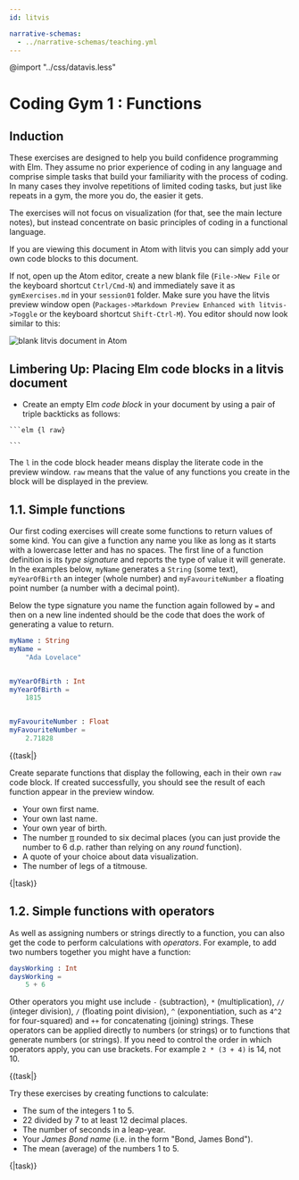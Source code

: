 ```yaml
---
id: litvis

narrative-schemas:
  - ../narrative-schemas/teaching.yml
---
```


@import "../css/datavis.less"

<!-- Everything above this line should probably be left untouched. -->

# Coding Gym 1 : Functions

## Induction

These exercises are designed to help you build confidence programming with Elm. They assume no prior experience of coding in any language and comprise simple tasks that build your familiarity with the process of coding. In many cases they involve repetitions of limited coding tasks, but just like repeats in a gym, the more you do, the easier it gets.

The exercises will not focus on visualization (for that, see the main lecture notes), but instead concentrate on basic principles of coding in a functional language.

If you are viewing this document in Atom with litvis you can simply add your own code blocks to this document.

If not, open up the Atom editor, create a new blank file (`File->New File` or the keyboard shortcut `Ctrl/Cmd-N`) and immediately save it as `gymExercises.md` in your `session01` folder. Make sure you have the litvis preview window open (`Packages->Markdown Preview Enhanced with litvis->Toggle` or the keyboard shortcut `Shift-Ctrl-M`). You editor should now look similar to this:

![blank litvis document in Atom](https://staff.city.ac.uk/~jwo/datavis2020/session01/images/blankLitvis.png)

## Limbering Up: Placing Elm code blocks in a litvis document

- Create an empty Elm _code block_ in your document by using a pair of triple backticks as follows:

````
```elm {l raw}

```
````

The `l` in the code block header means display the literate code in the preview window. `raw` means that the value of any functions you create in the block will be displayed in the preview.

## 1.1. Simple functions

Our first coding exercises will create some functions to return values of some kind. You can give a function any name you like as long as it starts with a lowercase letter and has no spaces. The first line of a function definition is its _type signature_ and reports the type of value it will generate. In the examples below, `myName` generates a `String` (some text), `myYearOfBirth` an integer (whole number) and `myFavouriteNumber` a floating point number (a number with a decimal point).

Below the type signature you name the function again followed by `=` and then on a new line indented should be the code that does the work of generating a value to return.

```elm {l siding}
myName : String
myName =
    "Ada Lovelace"


myYearOfBirth : Int
myYearOfBirth =
    1815


myFavouriteNumber : Float
myFavouriteNumber =
    2.71828
```

{(task|}

Create separate functions that display the following, each in their own `raw` code block. If created successfully, you should see the result of each function appear in the preview window.

- Your own first name.
- Your own last name.
- Your own year of birth.
- The number [π](https://www.piday.org/million/) rounded to six decimal places (you can just provide the number to 6 d.p. rather than relying on any _round_ function).
- A quote of your choice about data visualization.
- The number of legs of a titmouse.

{|task)}

## 1.2. Simple functions with operators

As well as assigning numbers or strings directly to a function, you can also get the code to perform calculations with _operators_. For example, to add two numbers together you might have a function:

```elm {l siding}
daysWorking : Int
daysWorking =
    5 + 6
```

Other operators you might use include `-` (subtraction), `*` (multiplication), `//` (integer division), `/` (floating point division), `^` (exponentiation, such as `4^2` for four-squared) and `++` for concatenating (joining) strings. These operators can be applied directly to numbers (or strings) or to functions that generate numbers (or strings). If you need to control the order in which operators apply, you can use brackets. For example `2 * (3 + 4)` is 14, not 10.

{(task|}

Try these exercises by creating functions to calculate:

- The sum of the integers 1 to 5.
- 22 divided by 7 to at least 12 decimal places.
- The number of seconds in a leap-year.
- Your _James Bond name_ (i.e. in the form "Bond, James Bond").
- The mean (average) of the numbers 1 to 5.

{|task)}
